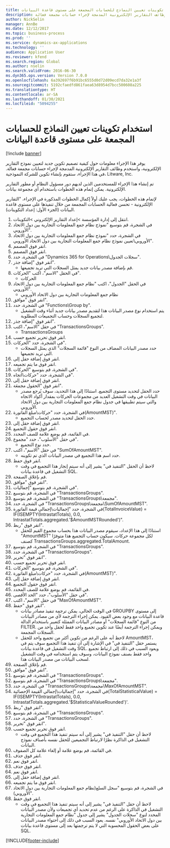 ```yaml
---
title: استخدام تكوينات تعيين النماذج للحسابات المجمعة على مستوى قاعدة البيانات
description: يشرح هذا الموضوع كيفية تصميم تكوين جديد لتعيين نموذج التقارير الإلكترونية، واستخدم وظائف التقارير الإلكترونية المدمجة لإجراء حسابات مجمعة فعالة.
author: NickSelin
manager: AnnBe
ms.date: 12/12/2017
ms.topic: business-process
ms.prod: ''
ms.service: dynamics-ax-applications
ms.technology: ''
audience: Application User
ms.reviewer: kfend
ms.search.region: Global
ms.author: nselin
ms.search.validFrom: 2016-06-30
ms.dyn365.ops.version: Version 7.0.0
ms.openlocfilehash: 6a392697f6b91bc6555d0d72d09ecd7da32e1a3f
ms.sourcegitcommit: 5192cfaedfd861faea63d8954d7bcc500608a225
ms.translationtype: HT
ms.contentlocale: ar-SA
ms.lasthandoff: 01/30/2021
ms.locfileid: "5094255"
---
```

# <a name="use-model-mapping-configurations-for-aggregate-calculations-at-the-database-level"></a>استخدام تكوينات تعيين النماذج للحسابات المجمعة على مستوى قاعدة البيانات

[!include [banner](../../includes/banner.md)]

يوفر هذا الإجراء معلومات حول كيفية تصميم تكوين جديد لتعيين نموذج التقارير الإلكترونية، واستخدم وظائف التقارير الإلكترونية المدمجة لإجراء حسابات مجمعة فعالة. في هذا الإجراء، ستقوم بإنشاء تكوين للشركة النموذجية، Litware, Inc. 

تم إنشاء هذا الإجراء للمستخدمين الذين لديهم دور مسؤول النظام أو مطور التقارير الإلكترونية. يمكن إتمام هذه الخطوات باستخدام أي مجموعة بيانات.

 لإتمام هذه الخطوات، يجب عليك أولاً إكمال الخطوات المذكورة في الإجراء، "التقارير الإلكترونية - تحسن فعالية الحسابات المجمعة من خلال تنفيذها على مستوى قاعدة البيانات (الجزء الأول: إعداد التكوينات).

1. انتقل إلى إدارة المؤسسة >إعداد التقارير الإلكتروني >التكوينات.
2. في الشجرة، قم بتوسيع "نموذج نظام جمع المعلومات التجارية بين دول الاتحاد الأوروبي".
3. في الشجرة، حدد "نموذج نظام جمع المعلومات التجارية بين دول الاتحاد الأوروبي\تعيين نموذج نظام جمع المعلومات التجارية بين دول الاتحاد الأوروبي".
4. انقر فوق المصمم.
5. انقر فوق المصمم.
6. في الشجرة، حدد "Dynamics 365 for Operations\سجلات الجدول".
7. انقر فوق "إضافة جذر".
    * قم بإضافة مصدر بيانات جديد يمثل السجلات التي تريد تجميعها.  
8. في الحقل "الاسم"، اكتب "الحركات".
    * الحركات  
9. في الحقل "الجدول"، اكتب "نظام جمع المعلومات التجارية بين دول الاتحاد الأوروبي".
    * نظام جمع المعلومات التجارية بين دول الاتحاد الأوروبي  
10. انقر فوق "موافق".
11. في الشجرة، حدد "Functions\Group by".
    * يتم استخدام نوع مصدر البيانات هذا لتقديم مصدر بيانات جديد أثناء وقت التشغيل لتجميع السجلات وحساب التجميعات المطلوبة.  
12. انقر فوق "إضافة جذر".
13. في حقل "الاسم"، اكتب "TransactionsGroups".
    * TransactionsGroups  
14. انقر فوق تحرير تجميع حسب.
15. في الشجرة، حدد "الحركات".
    * حدد مصدر البيانات المضاف من النوع "قائمة السجلات" الذي يمثل السجلات التي تريد تجميعها.  
16. انقر فوق إضافة حقل إلى.
17. انقر فوق ما يتم تجميعه.
18. في الشجرة، قم بتوسيع "الحركات".
19. في الشجرة، حدد "حركات\اتجاه".
20. انقر فوق إضافة حقل إلى.
21. انقر فوق "الحقول مجمعَة".
    * حدد الحقل لتحديد مستوى التجميع. استنادًا إلى هذا التحديد، سوف يُرجع مصدر البيانات في وقت التشغيل العديد من مجموعات الحركات بمقدار أكواد الاتجاه والتي سيتم تطبيقها في جدول نظام جمع المعلومات التجارية بين دول الاتحاد الأوروبي.  
22. في الشجرة، حدد "حركات\مبلغ الفاتورة(AmountMST)".
    * حدد الحقل لتحديد مصدر لحساب التجميع.  
23. انقر فوق إضافة حقل إلى.
24. انقر فوق حقول التجميع.
25. في القائمة، قم بوضع علامة للصف المحدد.
26. في حقل "الأسلوب"، حدد "مجموع".
    * حدد نوع التجميع.  
27. في حقل "الاسم"، اكتب "SumOfAmountMST".
    * حدد اسم هذا التجميع في مصدر البيانات الذي تم تكوينه.  
28. انقر فوق حفظ.
    * لاحظ أن الحقل "التنفيذ في" يشير إلى أنه سيتم إنجاز هذا التجميع في وقت التشغيل في قاعدة بيانات SQL.  
29. قم بإغلاق الصفحة.
30. انقر فوق "موافق".
31. في الشجرة، قم بتوسيع "إجماليات".
32. في الشجرة، قم بتوسيع "TransactionsGroups".
33. في الشجرة، قم بتوسيع "TransactionsGroups\مجمعة".
34. في الشجرة، حدد "TransactionsGroups\مجمعة\SumOfAmountMST".
35. في الشجرة، حدد "إجماليات\إجمالي قيمة الفاتورة(TotalInvoiceValue) = IF(ISEMPTY(IntrastatTotals), 0.0, IntrastatTotals.aggregated.'$AmountMSTRounded')".
36. انقر فوق "ربط".
    * استنادًا إلى هذا الإعداد، سيقوم مصدر البيانات هذا بحساب مجموع القيم للحقل "AmountMST" لكل مجموعة حركات. سيكون حساب التجميع هذا متوفرًا كصنف TransactionsGroups.aggregated.TotalAmount.  
37. في الشجرة، قم بتوسيع "TransactionsGroups".
38. في الشجرة، حدد "TransactionsGroups".
39. انقر فوق "تحرير".
40. انقر فوق تحرير تجميع حسب.
41. في الشجرة، قم بتوسيع "الحركات".
42. في الشجرة، حدد "حركات\مبلغ الفاتورة(AmountMST)".
43. انقر فوق إضافة حقل إلى.
44. انقر فوق حقول التجميع.
45. في القائمة، قم بوضع علامة للصف المحدد.
46. في حقل "الأسلوب"، حدد "الحد الأقصى".
47. في حقل "الاسم"، اكتب "MaxOfAmountMST".
48. انقر فوق "حفظ".
    * في الوقت الحالي، يمكن ترجمة تنفيذ مصادر بيانات GROUPBY إلى مستوى قاعدة البيانات مع وجود بعض القيود. يمكن إجراء الترجمة لأي من مصادر البيانات من النوع "قائمة السجلات" أو مصادر البيانات الممثلة كتعبير باستخدام الدالة FILTER. ويمكن إجراء الترجمة أيضًا عند تكوين تجميع واحد فقط لحقل واحد من السجلات المجمعة.  
    * لاحظ أنه على الرغم من تكوين أكثر من تجميع واحد للحقل AmountMST، يستمر حقل "التنفيذ في" في الإشارة إلى أن تنفيذ هذا التجميع سوف يتم في وقت التشغيل في قاعدة بيانات SQL. ويعود السبب في ذلك إلى ارتباط تجميع واحد فقط بصنف نموذج البيانات، وسوف يتم استخدامه في وقت التشغيل لسحب البيانات من مصدر البيانات هذا.  
49. قم بإغلاق الصفحة.
50. انقر فوق "موافق".
51. في الشجرة، قم بتوسيع "TransactionsGroups".
52. في الشجرة، قم بتوسيع "TransactionsGroups\مجمعة".
53. في الشجرة، حدد "TransactionsGroups\مجمعة\MaxOfAmountMST".
54. في الشجرة، حدد "إجماليات\إجمالي القيمة الإحصائية‬(TotalStatisticalValue) = IF(ISEMPTY(IntrastatTotals), 0.0, IntrastatTotals.aggregated.'$StatisticalValueRounded')'.
55. انقر فوق "ربط".
56. في الشجرة، قم بتوسيع "TransactionsGroups".
57. في الشجرة، حدد "TransactionsGroups".
58. انقر فوق "تحرير".
59. انقر فوق تحرير تجميع حسب.
    * لاحظ أن حقل "التنفيذ في" يشير إلى أنه سيتم تنفيذ هذا التجميع في وقت التشغيل في الذاكرة نظرًا لارتباط التجميعين للحقل نفسه بأصناف نموذج البيانات.   
60. في القائمة، قم بوضع علامة أو إلغاء علامة كل الصفوف.
61. انقر فوق حذف.
62. انقر فوق نعم.
63. انقر فوق حذف.
64. انقر فوق نعم.
65. انقر فوق إضافة حقل إلى.
66. انقر فوق ما يتم تجميعه.
67. في الشجرة، قم بتوسيع "سجل السلع‬(نظام جمع المعلومات التجارية بين دول الاتحاد الأوروبي)".
68. انقر فوق حفظ.
    * لاحظ أن حقل "التنفيذ في" يشير إلى أنه سيتم تنفيذ هذا التجميع في وقت التشغيل في الذاكرة على الرغم من عدم تحديد أي تجميعات ولأن مصدر البيانات المحدد لنوع "سجلات الجدول" يشير إلى جدول "نظام جمع المعلومات التجارية بين دول الاتحاد الأوروبي" نفسه. يعود السبب في ذلك إلى احتواء مصدر البيانات على بعض الحقول المحسوبة التي لا يتم ترجمتها بعد إلى مستوى قاعدة بيانات SQL.  



[!INCLUDE[footer-include](../../../../includes/footer-banner.md)]